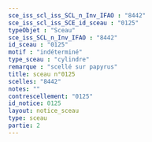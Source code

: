 ```yaml
---
sce_iss_scl_iss_SCL_n_Inv_IFAO : "8442"
sce_iss_scl_iss_SCE_id_sceau : "0125"
typeObjet : "Sceau"
sce_iss_SCL_n_Inv_IFAO : "8442"
id_sceau : "0125"
motif : "indéterminé"
type_sceau : "cylindre"
remarque : "scellé sur papyrus"
title: sceau n°0125
scelles: "8442"
notes: ""
contrescellement: "0125"
id_notice: 0125
layout: notice_sceau
type: sceau
partie: 2
---
```

